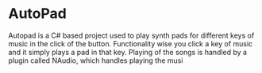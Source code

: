 # AutoPad
Autopad is a C# based project used to play synth pads for different keys of music in the click of the button. 
Functionality wise you click a key of music and it simply plays a pad in that key. Playing of the songs is handled by a plugin called NAudio, which handles playing the musi